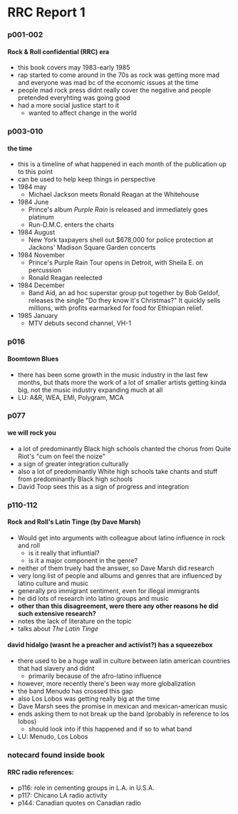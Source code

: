 # RRC Report 1
### p001-002
#### Rock & Roll confidential (RRC) era
- this book covers may 1983-early 1985
- rap started to come around in the 70s as rock was getting more mad and everyone was mad bc of the economic issues at the time
- people mad rock press didnt really cover the negative and people pretended everyhting was going good 
- had a more social justice start to it
  - wanted to affect change in the world

### p003-010
#### the time
- this is a timeline of what happened in each month of the publication up to this point
- can be used to help keep things in perspective
- 1984 may
  - Michael Jackson meets Ronald Reagan at the Whitehouse
- 1984 June
  - Prince's album *Purple Rain* is released and immediately goes platinum
  - Run-D.M.C. enters the charts
- 1984 August
  - New York taxpayers shell out $678,000 for police protection at Jackons' Madison Square Garden concerts
- 1984 November
  - Prince's Purple Rain Tour opens in Detroit, with Sheila E. on percussion
  - Ronald Reagan reelected
- 1984 December
  - Band Aid, an ad hoc superstar group put together by Bob Geldof, releases the single "Do they know it's Christmas?" It quickly sells millions, with profits earmarked for food for Ethiopian relief.
- 1985 January
  - MTV debuts second channel, VH-1

### p016
#### Boomtown Blues
- there has been some growth in the music industry in the last few months, but thats more the work of a lot of smaller artists getting kinda big, not the music industry expanding much at all
- LU: A&R, WEA, EMI, Polygram, MCA

### p077
#### we will rock you 
- a lot of predominantly Black high schools chanted the chorus from Quite Riot's "cum on feel the noize"
- a sign of greater integration culturally 
- also a lot of predominantly White high schools take chants and stuff from predominantly Black high schools
- David Toop sees this as a sign of progress and integration 

### p110-112
#### Rock and Roll's Latin Tinge (by Dave Marsh)
- Would get into arguments with colleague about latino influence in rock and roll
  - is it really that influntial? 
  - is it a major component in the genre?
- neither of them truely had the answer, so Dave Marsh did research
- very long list of people and albums and genres that are influenced by latino culture and music 
- generally pro immigrant sentiment, even for illegal immigrants
- he did lots of research into latino groups and music
- **other than this disagreement, were there any other reasons he did such extensive research?**
- notes the lack of literature on the topic
- talks about *The Latin Tinge* 

#### david hidalgo (wasnt he a preacher and activist?) has a squeezebox
- there used to be a huge wall in culture between latin american countries that had slavery and didnt
  - primarily because of the afro-latino influence 
- however, more recently there's been way more globalization
- the band Menudo has crossed this gap
- also Los Lobos was getting really big at the time 
- Dave Marsh sees the promise in mexican and mexican-american music 
- ends asking them to not break up the band (probably in reference to los lobos)
  - should look into if this happened and if so to what band 
- LU: Menudo, Los Lobos

### notecard found inside book 
#### RRC radio references:
- p116: role in cementing groups in L.A. in U.S.A. <!---unclear word-->
- p117: Chicano LA radio activity
- p144: Canadian quotes on Canadian radio 

<!--
abbrv
d.m - Dave Marsh
d.t - David Toop 
blk - Black 
wht - White 
-->
